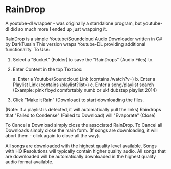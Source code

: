 # RainDrop
A youtube-dl wrapper - was originally a standalone program, but youtube-dl did so much more I ended up just wrapping it.

RainDrop is a simple Youtube/Soundcloud Audio Downloader written in C# by DarkTussin
This version wraps Youtube-DL providing additional functionality.
To Use: 

1. Select a "Bucket" (Folder) to save the "RainDrops" (Audio Files) to.
2. Enter Content in the top Textbox:
   
   a. Enter a Youtube/Soundcloud Link (contains /watch?v=)
   b. Enter a Playlist Link (contains /playlist?list=)
   c. Enter a song/playlist search (Example: pink floyd comfortably numb or ukf dubstep playlist 2014)

3. Click "Make it Rain" (Download)  to start downloading the files.

(Note: If a playlist is detected, it will automatically pull the links)
Raindrops that "Failed to Condense" (Failed to Download) will "Evaporate" (Close)

To Cancel a Download simply close the associated RainDrop.
To Cancel all Downloads simply close the main form.
(If songs are downloading, it will abort them - click again to close all the way).

All songs are downloaded with the highest quality level available.
Songs with HQ Resolutions will typically contain higher quality audio.
All songs that are downloaded will be automatically downloaded in the highest quality audio format available.
